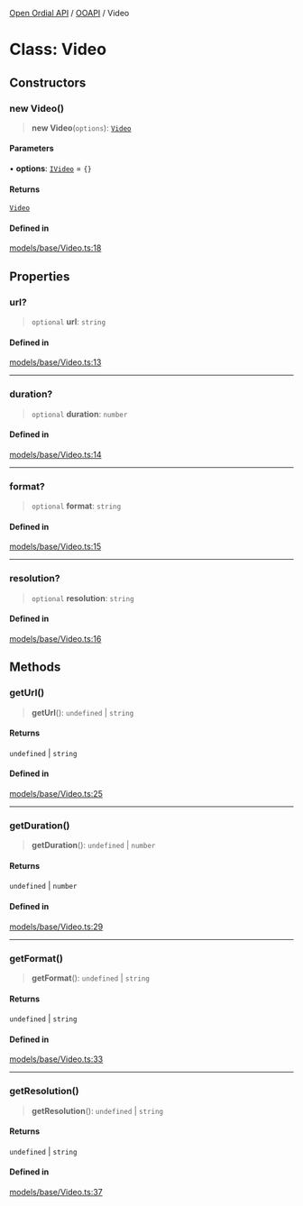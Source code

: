 [Open Ordial API](../../README.md) / [OOAPI](../README.md) / Video

# Class: Video

## Constructors

### new Video()

> **new Video**(`options`): [`Video`](Video.md)

#### Parameters

• **options**: [`IVideo`](../interfaces/IVideo.md) = `{}`

#### Returns

[`Video`](Video.md)

#### Defined in

[models/base/Video.ts:18](https://github.com/sagaverse-io/SagaverseOrdinalAPI/blob/90d228bc8061a836e19a66b3b1e83f3192c2e482/src/models/base/Video.ts#L18)

## Properties

### url?

> `optional` **url**: `string`

#### Defined in

[models/base/Video.ts:13](https://github.com/sagaverse-io/SagaverseOrdinalAPI/blob/90d228bc8061a836e19a66b3b1e83f3192c2e482/src/models/base/Video.ts#L13)

***

### duration?

> `optional` **duration**: `number`

#### Defined in

[models/base/Video.ts:14](https://github.com/sagaverse-io/SagaverseOrdinalAPI/blob/90d228bc8061a836e19a66b3b1e83f3192c2e482/src/models/base/Video.ts#L14)

***

### format?

> `optional` **format**: `string`

#### Defined in

[models/base/Video.ts:15](https://github.com/sagaverse-io/SagaverseOrdinalAPI/blob/90d228bc8061a836e19a66b3b1e83f3192c2e482/src/models/base/Video.ts#L15)

***

### resolution?

> `optional` **resolution**: `string`

#### Defined in

[models/base/Video.ts:16](https://github.com/sagaverse-io/SagaverseOrdinalAPI/blob/90d228bc8061a836e19a66b3b1e83f3192c2e482/src/models/base/Video.ts#L16)

## Methods

### getUrl()

> **getUrl**(): `undefined` \| `string`

#### Returns

`undefined` \| `string`

#### Defined in

[models/base/Video.ts:25](https://github.com/sagaverse-io/SagaverseOrdinalAPI/blob/90d228bc8061a836e19a66b3b1e83f3192c2e482/src/models/base/Video.ts#L25)

***

### getDuration()

> **getDuration**(): `undefined` \| `number`

#### Returns

`undefined` \| `number`

#### Defined in

[models/base/Video.ts:29](https://github.com/sagaverse-io/SagaverseOrdinalAPI/blob/90d228bc8061a836e19a66b3b1e83f3192c2e482/src/models/base/Video.ts#L29)

***

### getFormat()

> **getFormat**(): `undefined` \| `string`

#### Returns

`undefined` \| `string`

#### Defined in

[models/base/Video.ts:33](https://github.com/sagaverse-io/SagaverseOrdinalAPI/blob/90d228bc8061a836e19a66b3b1e83f3192c2e482/src/models/base/Video.ts#L33)

***

### getResolution()

> **getResolution**(): `undefined` \| `string`

#### Returns

`undefined` \| `string`

#### Defined in

[models/base/Video.ts:37](https://github.com/sagaverse-io/SagaverseOrdinalAPI/blob/90d228bc8061a836e19a66b3b1e83f3192c2e482/src/models/base/Video.ts#L37)
